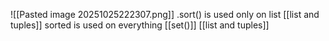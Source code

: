 ![[Pasted image 20251025222307.png]]
.sort() is used only on list [[list and tuples]]
sorted is used on everything [[set()]] [[list and tuples]] 